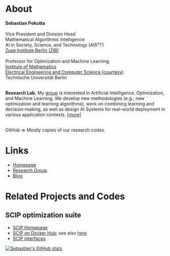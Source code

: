 # About 

**Sebastian Pokutta** <br><br>
Vice President and Division Head <br>
Mathematical Algorithmic Intelligence <br>
AI in Society, Science, and Technology (AIS²T) <br>
[Zuse Institute Berlin (ZIB)](https://www.zib.de/) <br> <br>
Professor for
Optimization and Machine Learning <br>
[Institute of Mathematics](https://www.math.tu-berlin.de/menue/home/) <br>
[Electrical Engineering and Computer Science (courtesy)](https://www.eecs.tu-berlin.de/) <br>
Technische Universität Berlin <br> <br>

**Research Lab.** My [group](https://iol.zib.de/) is interested in Artificial Intelligence, Optimization, and Machine Learning. We develop new methodologies (e.g., new optimization and learning algorithms), work on combining learning and decision-making, as well as design AI Systems for real-world deployment in various application contexts. [[more]](https://iol.zib.de/research/) <br> <br>

GitHub => Mostly copies of our research codes.

# Links

* [Homepage](http://www.pokutta.com)
* [Research Group](https://iol.zib.de)
* [Blog](http://www.pokutta.com/blog)

# Related Projects and Codes

## SCIP optimization suite
* [SCIP Homepage](https://www.scipopt.org/)
* [SCIP on Docker Hub](https://hub.docker.com/r/scipoptsuite/scipoptsuite); see also [here](http://www.pokutta.com/blog/pages/scip/scip-teaching.html)
* [SCIP interfaces](https://github.com/SCIP-Interfaces/PySCIPOpt)


[![Sebastian's GitHub stats](https://github-readme-stats.vercel.app/api?username=spokutta)](https://github.com/anuraghazra/github-readme-stats)
